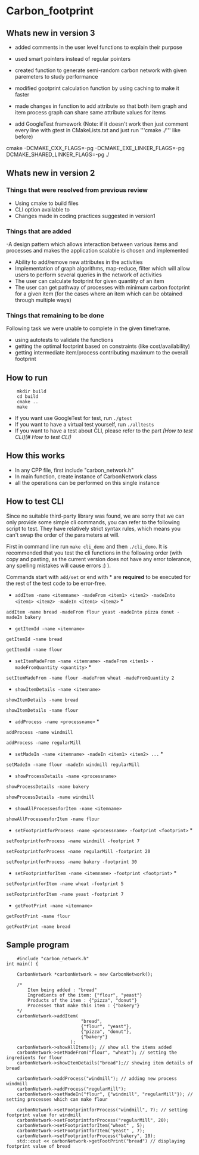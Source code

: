 # Carbon_footprint

## Whats new in version 3

- added comments in the user level functions to explain their purpose
- used smart pointers instead of regular pointers
- created function to generate semi-random carbon network with given paremeters to study performance
- modified gootprint calculation function by using caching to make it faster
- made changes in function to add attribute so that both item graph and item process graph can share same attribute values for items

- add GoogleTest framework
(Note: if it doesn't work then just comment every line with gtest in CMakeLists.txt and
just run '''cmake ./''' like before)

cmake -DCMAKE_CXX_FLAGS=-pg -DCMAKE_EXE_LINKER_FLAGS=-pg DCMAKE_SHARED_LINKER_FLAGS=-pg ./

## Whats new in version 2

### Things that were resolved from previous review
- Using cmake to build files
- CLI option available to
- Changes made in coding practices suggested in version1
### Things that are added
-A design pattern which allows interaction between various items and processes and makes the application scalable is chosen and implemented

- Ability to add/remove new attributes in the activities
- Implementation of graph algorithms, map-reduce, filter which will allow users to perform several queries in the network of activities
- The user can calculate footprint for given quantity of an item
- The user can get pathway of processes with minimum carbon footprint for a given item (for the cases where an item which can be obtained through multiple ways)

### Things that remaining to be done
Following task we were unable to complete in the given timeframe.
- using autotests to validate the functions
- getting the optimal footprint based on constraints (like cost/availability)
- getting intermediate item/process contributing maximum to the overall footprint 

## How to run
```
    mkdir build
    cd build
    cmake ..
    make
```
- If you want use GoogleTest for test,  run `./gtest`
- If you want to have a virtual test yourself,  run `./alltests`
- If you want to have a test about CLI, please refer to the part *[How to test CLI](# How to test CLI)*

## How this works
- In any CPP file, first include  "carbon_network.h"
- In main function, create instance of CarbonNetwork class
- all the operations can be performed on this single instance

## How to test CLI
Since no suitable third-party library was found, we are sorry that we can only provide some simple cli commands, you can refer to the following script to test. They have relatively strict syntax rules, which means you can't swap the order of the parameters at will.

First in command line run `make cli_demo` and then `./cli_demo`. It is recommended that you test the cli functions in the following order (with copy and pasting, as the current version does not have any error tolerance, any spelling mistakes will cause errors :) ).  

Commands start with `add/set` or end with * are **required** to be executed for the rest of the test code to be error-free. 



- `addItem -name <itemname> -madeFrom <item1> <item2> -madeInto <item1> <item2> -madeIn <item1> <item2>` *
```
addItem -name bread -madeFrom flour yeast -madeInto pizza donut -madeIn bakery
```

- `getItemId -name <itemname>`
```
getItemId -name bread
```
```
getItemId -name flour
```

- `setItemMadeFrom -name <itemname> -madeFrom <item1> -madeFromQuantity <quantity>` *
```
setItemMadeFrom -name flour -madeFrom wheat -madeFromQuantity 2
```

- `showItemDetails -name <itemname>`
```
showItemDetails -name bread
```
```
showItemDetails -name flour
```

- `addProcess -name <processname>` *
```
addProcess -name windmill
```
```
addProcess -name regularMill
```

- `setMadeIn -name <itemname> -madeIn <item1> <item2> ...` *
```
setMadeIn -name flour -madeIn windmill regularMill
```

- `showProcessDetails -name <processname>`
```
showProcessDetails -name bakery
```
```
showProcessDetails -name windmill
```
- `showAllProcessesforItem -name <itemname>` 
```
showAllProcessesforItem -name flour
```

- `setFootprintforProcess -name <processname> -footprint <footprint>` *
```
setFootprintforProcess -name windmill -footprint 7
```
```
setFootprintforProcess -name regularMill -footprint 20
```
```
setFootprintforProcess -name bakery -footprint 30
```

- `setFootprintforItem -name <itemname> -footprint <footprint>` *
```
setFootprintforItem -name wheat -footprint 5
```
```
setFootprintforItem -name yeast -footprint 7
```

- `getFootPrint -name <itemname>`
```
getFootPrint -name flour
```
```
getFootPrint -name bread
```


## Sample program
```
    #include "carbon_network.h"
int main() {

    CarbonNetwork *carbonNetwork = new CarbonNetwork();

    /*
        Item being added : "bread"
        Ingredients of the item: {"flour", "yeast"}
        Products of the item : {"pizza", "donut"}
        Processes that make this item : {"bakery"}
    */
    carbonNetwork->addItem(
                            "bread", 
                            {"flour", "yeast"}, 
                            {"pizza", "donut"}, 
                            {"bakery"}
                        );
    carbonNetwork->showAllItems(); // show all the items added
    carbonNetwork->setMadeFrom("flour", "wheat"); // setting the ingredients for flour
    carbonNetwork->showItemDetails("bread");// showing item details of bread

    carbonNetwork->addProcess("windmill"); // adding new process windmill
    carbonNetwork->addProcess("regularMill"); 
    carbonNetwork->setMadeIn("flour", {"windmill", "regularMill"}); // setting processes which can make flour

    carbonNetwork->setFootprintforProcess("windmill", 7); // setting footprint value for windmill
    carbonNetwork->setFootprintforProcess("regularMill", 20);
    carbonNetwork->setFootprintforItem("wheat" , 5);
    carbonNetwork->setFootprintforItem("yeast" , 7);
    carbonNetwork->setFootprintforProcess("bakery", 10);
    std::cout << carbonNetwork->getFootPrint("bread") // displaying footprint value of bread
```


